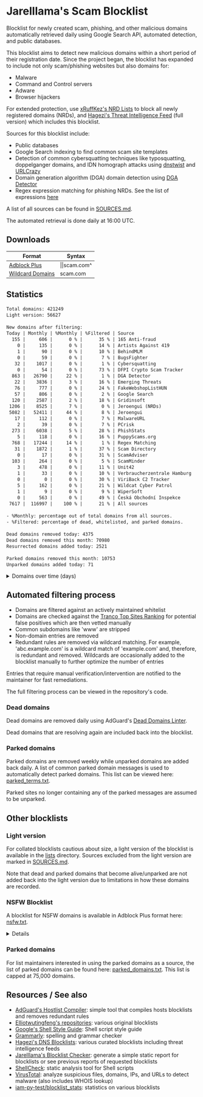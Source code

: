 # Jarelllama's Scam Blocklist

Blocklist for newly created scam, phishing, and other malicious domains automatically retrieved daily using Google Search API, automated detection, and public databases.

This blocklist aims to detect new malicious domains within a short period of their registration date. Since the project began, the blocklist has expanded to include not only scam/phishing websites but also domains for:

- Malware
- Command and Control servers
- Adware
- Browser hijackers

For extended protection, use [xRuffKez's NRD Lists](https://github.com/xRuffKez/NRD) to block all newly registered domains (NRDs), and [Hagezi's Threat Intelligence Feed](https://github.com/hagezi/dns-blocklists?tab=readme-ov-file#tif) (full version) which includes this blocklist.

Sources for this blocklist include:

- Public databases
- Google Search indexing to find common scam site templates
- Detection of common cybersquatting techniques like typosquatting, doppelganger domains, and IDN homograph attacks using [dnstwist](https://github.com/elceef/dnstwist) and [URLCrazy](https://github.com/urbanadventurer/urlcrazy)
- Domain generation algorithm (DGA) domain detection using [DGA Detector](https://github.com/exp0se/dga_detector)
- Regex expression matching for phishing NRDs. See the list of expressions [here](https://github.com/jarelllama/Scam-Blocklist/blob/main/config/phishing_detection.csv)

A list of all sources can be found in [SOURCES.md](https://github.com/jarelllama/Scam-Blocklist/blob/main/SOURCES.md).

The automated retrieval is done daily at 16:00 UTC.

## Downloads

| Format | Syntax |
| --- | --- |
| [Adblock Plus](https://raw.githubusercontent.com/jarelllama/Scam-Blocklist/main/lists/adblock/scams.txt) | \|\|scam.com^ |
| [Wildcard Domains](https://raw.githubusercontent.com/jarelllama/Scam-Blocklist/main/lists/wildcard_domains/scams.txt) | scam.com |

## Statistics

``` text
Total domains: 421249
Light version: 56627

New domains after filtering:
Today | Monthly | %Monthly | %Filtered | Source
  155 |     606 |      0 % |      35 % | 165 Anti-fraud
    0 |     135 |      0 % |      14 % | Artists Against 419
    1 |      90 |      0 % |      10 % | BehindMLM
    0 |      59 |      0 % |       7 % | BugsFighter
   32 |    1017 |      0 % |       1 % | Cybersquatting
    0 |      54 |      0 % |      73 % | DFPI Crypto Scam Tracker
  863 |   26790 |     22 % |       1 % | DGA Detector
   22 |    3836 |      3 % |      16 % | Emerging Threats
   76 |     777 |      0 % |      24 % | FakeWebshopListHUN
   57 |     806 |      0 % |       2 % | Google Search
  120 |    2587 |      2 % |      18 % | Gridinsoft
 1206 |    8525 |      7 % |       0 % | Jeroengui (NRDs)
 5082 |   52411 |     44 % |       8 % | Jeroengui
   17 |     112 |      0 % |       7 % | MalwareURL
    2 |      39 |      0 % |       7 % | PCrisk
  273 |    6038 |      5 % |      28 % | PhishStats
    5 |     118 |      0 % |      16 % | PuppyScams.org
  768 |   17244 |     14 % |       1 % | Regex Matching
   31 |    1872 |      1 % |      37 % | Scam Directory
    0 |      17 |      0 % |      31 % | ScamAdviser
  103 |     264 |      0 % |       5 % | ScamMinder
    3 |     478 |      0 % |      11 % | Unit42
    1 |      33 |      0 % |      10 % | Verbraucherzentrale Hamburg
    0 |       0 |      0 % |      30 % | ViriBack C2 Tracker
    5 |     162 |      0 % |      21 % | Wildcat Cyber Patrol
    1 |       9 |      0 % |       9 % | WiperSoft
    0 |     563 |      0 % |      49 % | Česká Obchodní Inspekce
 7617 |  116997 |    100 % |      21 % | All sources

- %Monthly: percentage out of total domains from all sources.
- %Filtered: percentage of dead, whitelisted, and parked domains.

Dead domains removed today: 4375
Dead domains removed this month: 70980
Resurrected domains added today: 2521

Parked domains removed this month: 10753
Unparked domains added today: 71
```

<details>
<summary>Domains over time (days)</summary>

![Domains over time](https://raw.githubusercontent.com/iam-py-test/blocklist_stats/main/stats/Jarelllamas_Scam_Blocklist.png)

Courtesy of iam-py-test/blocklist_stats.
</details>

## Automated filtering process

- Domains are filtered against an actively maintained whitelist
- Domains are checked against the [Tranco Top Sites Ranking](https://tranco-list.eu/) for potential false positives which are then vetted manually
- Common subdomains like 'www' are stripped
- Non-domain entries are removed
- Redundant rules are removed via wildcard matching. For example, 'abc.example.com' is a wildcard match of 'example.com' and, therefore, is redundant and removed. Wildcards are occasionally added to the blocklist manually to further optimize the number of entries

Entries that require manual verification/intervention are notified to the maintainer for fast remediations.

The full filtering process can be viewed in the repository's code.

### Dead domains

Dead domains are removed daily using AdGuard's [Dead Domains Linter](https://github.com/AdguardTeam/DeadDomainsLinter).

Dead domains that are resolving again are included back into the blocklist.

### Parked domains

Parked domains are removed weekly while unparked domains are added back daily. A list of common parked domain messages is used to automatically detect parked domains. This list can be viewed here: [parked_terms.txt](https://github.com/jarelllama/Scam-Blocklist/blob/main/config/parked_terms.txt).

Parked sites no longer containing any of the parked messages are assumed to be unparked.

## Other blocklists

### Light version

For collated blocklists cautious about size, a light version of the blocklist is available in the [lists](https://github.com/jarelllama/Scam-Blocklist/tree/main/lists) directory. Sources excluded from the light version are marked in [SOURCES.md](https://github.com/jarelllama/Scam-Blocklist/blob/main/).

Note that dead and parked domains that become alive/unparked are not added back into the light version due to limitations in how these domains are recorded.

### NSFW Blocklist

A blocklist for NSFW domains is available in Adblock Plus format here:
[nsfw.txt](https://raw.githubusercontent.com/jarelllama/Scam-Blocklist/main/lists/adblock/nsfw.txt).

<details>
<summary>Details</summary>
<ul>
<li>Domains are automatically retrieved from the Tranco Top Sites Ranking daily</li>
<li>Dead domains are removed daily</li>
<li>Note that resurrected domains are not added back</li>
<li>Note that parked domains are not checked for</li>
</ul>
Total domains: 13517
<br>
<br>
This blocklist does not just include adult videos, but also NSFW content of the artistic variety (rule34, illustrations, etc).
</details>

### Parked domains

For list maintainers interested in using the parked domains as a source, the list of parked domains can be found here: [parked_domains.txt](https://github.com/jarelllama/Scam-Blocklist/blob/main/data/parked_domains.txt). This list is capped at 75,000 domains.

## Resources / See also

- [AdGuard's Hostlist Compiler](https://github.com/AdguardTeam/HostlistCompiler): simple tool that compiles hosts blocklists and removes redundant rules
- [Elliotwutingfeng's repositories](https://github.com/elliotwutingfeng?tab=repositories): various original blocklists
- [Google's Shell Style Guide](https://google.github.io/styleguide/shellguide.html): Shell script style guide
- [Grammarly](https://grammarly.com/): spelling and grammar checker
- [Hagezi's DNS Blocklists](https://github.com/hagezi/dns-blocklists): various curated blocklists including threat intelligence feeds
- [Jarelllama's Blocklist Checker](https://github.com/jarelllama/Blocklist-Checker): generate a simple static report for blocklists or see previous reports of requested blocklists
- [ShellCheck](https://github.com/koalaman/shellcheck): static analysis tool for Shell scripts
- [VirusTotal](https://www.virustotal.com/): analyze suspicious files, domains, IPs, and URLs to detect malware (also includes WHOIS lookup)
- [iam-py-test/blocklist_stats](https://github.com/iam-py-test/blocklist_stats): statistics on various blocklists
